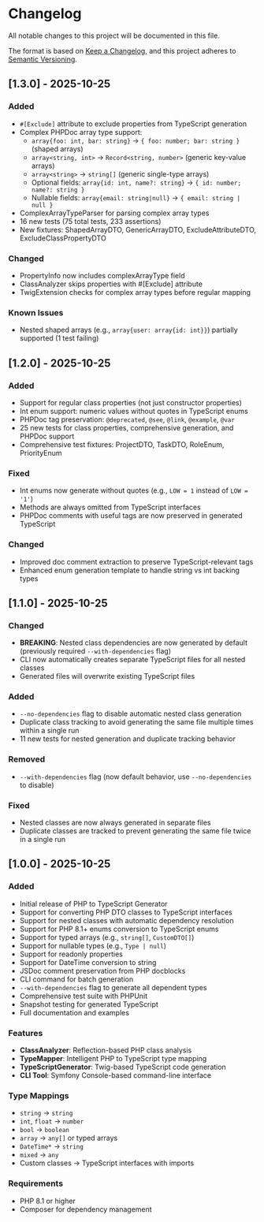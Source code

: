 # Changelog

All notable changes to this project will be documented in this file.

The format is based on [Keep a Changelog](https://keepachangelog.com/en/1.0.0/),
and this project adheres to [Semantic Versioning](https://semver.org/spec/v2.0.0.html).

## [1.3.0] - 2025-10-25

### Added
- `#[Exclude]` attribute to exclude properties from TypeScript generation
- Complex PHPDoc array type support:
  - `array{foo: int, bar: string}` → `{ foo: number; bar: string }` (shaped arrays)
  - `array<string, int>` → `Record<string, number>` (generic key-value arrays)
  - `array<string>` → `string[]` (generic single-type arrays)
  - Optional fields: `array{id: int, name?: string}` → `{ id: number; name?: string }`
  - Nullable fields: `array{email: string|null}` → `{ email: string | null }`
- ComplexArrayTypeParser for parsing complex array types
- 16 new tests (75 total tests, 233 assertions)
- New fixtures: ShapedArrayDTO, GenericArrayDTO, ExcludeAttributeDTO, ExcludeClassPropertyDTO

### Changed
- PropertyInfo now includes complexArrayType field
- ClassAnalyzer skips properties with #[Exclude] attribute
- TwigExtension checks for complex array types before regular mapping

### Known Issues
- Nested shaped arrays (e.g., `array{user: array{id: int}}`) partially supported (1 test failing)

## [1.2.0] - 2025-10-25

### Added
- Support for regular class properties (not just constructor properties)
- Int enum support: numeric values without quotes in TypeScript enums
- PHPDoc tag preservation: `@deprecated`, `@see`, `@link`, `@example`, `@var`
- 25 new tests for class properties, comprehensive generation, and PHPDoc support
- Comprehensive test fixtures: ProjectDTO, TaskDTO, RoleEnum, PriorityEnum

### Fixed
- Int enums now generate without quotes (e.g., `LOW = 1` instead of `LOW = '1'`)
- Methods are always omitted from TypeScript interfaces
- PHPDoc comments with useful tags are now preserved in generated TypeScript

### Changed
- Improved doc comment extraction to preserve TypeScript-relevant tags
- Enhanced enum generation template to handle string vs int backing types

## [1.1.0] - 2025-10-25

### Changed
- **BREAKING**: Nested class dependencies are now generated by default (previously required `--with-dependencies` flag)
- CLI now automatically creates separate TypeScript files for all nested classes
- Generated files will overwrite existing TypeScript files

### Added
- `--no-dependencies` flag to disable automatic nested class generation
- Duplicate class tracking to avoid generating the same file multiple times within a single run
- 11 new tests for nested generation and duplicate tracking behavior

### Removed
- `--with-dependencies` flag (now default behavior, use `--no-dependencies` to disable)

### Fixed
- Nested classes are now always generated in separate files
- Duplicate classes are tracked to prevent generating the same file twice in a single run

## [1.0.0] - 2025-10-25

### Added
- Initial release of PHP to TypeScript Generator
- Support for converting PHP DTO classes to TypeScript interfaces
- Support for nested classes with automatic dependency resolution
- Support for PHP 8.1+ enums conversion to TypeScript enums
- Support for typed arrays (e.g., `string[]`, `CustomDTO[]`)
- Support for nullable types (e.g., `Type | null`)
- Support for readonly properties
- Support for DateTime conversion to string
- JSDoc comment preservation from PHP docblocks
- CLI command for batch generation
- `--with-dependencies` flag to generate all dependent types
- Comprehensive test suite with PHPUnit
- Snapshot testing for generated TypeScript
- Full documentation and examples

### Features
- **ClassAnalyzer**: Reflection-based PHP class analysis
- **TypeMapper**: Intelligent PHP to TypeScript type mapping
- **TypeScriptGenerator**: Twig-based TypeScript code generation
- **CLI Tool**: Symfony Console-based command-line interface

### Type Mappings
- `string` → `string`
- `int`, `float` → `number`
- `bool` → `boolean`
- `array` → `any[]` or typed arrays
- `DateTime*` → `string`
- `mixed` → `any`
- Custom classes → TypeScript interfaces with imports

### Requirements
- PHP 8.1 or higher
- Composer for dependency management
